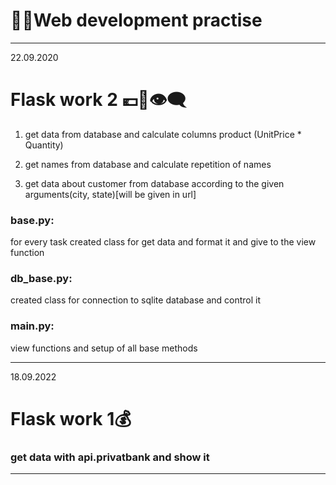 # 👨‍💻Web development practise 
***
22.09.2020

Flask work 2 💶👱👁‍🗨 ‍️
====

1) get data from database and calculate columns product (UnitPrice * Quantity)

2) get names from database and calculate repetition of names

3) get data about customer from database according to the given arguments(city, state)[will be given in url]


### base.py:

for every task created class for get data and format it and give to the view function

### db_base.py:

created class for connection to sqlite database and control it

### main.py:

view functions and setup of all base methods

***
18.09.2022

Flask work 1💰
====

### get data with api.privatbank and show it
***

